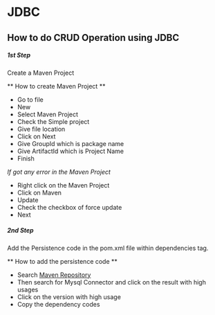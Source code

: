 # JDBC
How to do CRUD Operation using JDBC
---

##### 1st Step
Create a Maven Project 

** How to create Maven Project **

* Go to file 
* New 
* Select Maven Project 
* Check the Simple project 
* Give file location 
* Click on Next 
* Give GroupId which is package name 
* Give ArtifactId which is Project Name 
* Finish

*If got any error in the Maven Project*

* Right click on the Maven Project 
* Click on Maven 
* Update 
* Check the checkbox of force update
* Next

##### 2nd Step 
Add the Persistence code in the pom.xml file within dependencies tag.

** How to add the persistence code **

* Search [Maven Repository](https://mvnrepository.com/) 
* Then search for Mysql Connector and click on the result with high usages 
* Click on the version with high usage 
* Copy the dependency codes 



